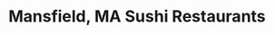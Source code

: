 ---
layout: city
title: Mansfield, MA Sushi Restaurants
permalink: /massachusetts/mansfield/
stateAbbr: MA
stateName: Massachusetts
cityName: Mansfield

---